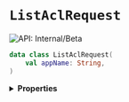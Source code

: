 # `ListAclRequest`


![API: Internal/Beta](https://img.shields.io/static/v1?label=API&message=Internal/Beta&color=red&style=flat-square)



```kotlin
data class ListAclRequest(
    val appName: String,
)
```

<details>
<summary>
<b>Properties</b>
</summary>

<details>
<summary>
<code>appName</code>: <code><code><a href='https://kotlinlang.org/api/latest/jvm/stdlib/kotlin/-string/'>String</a></code></code>
</summary>





</details>



</details>

